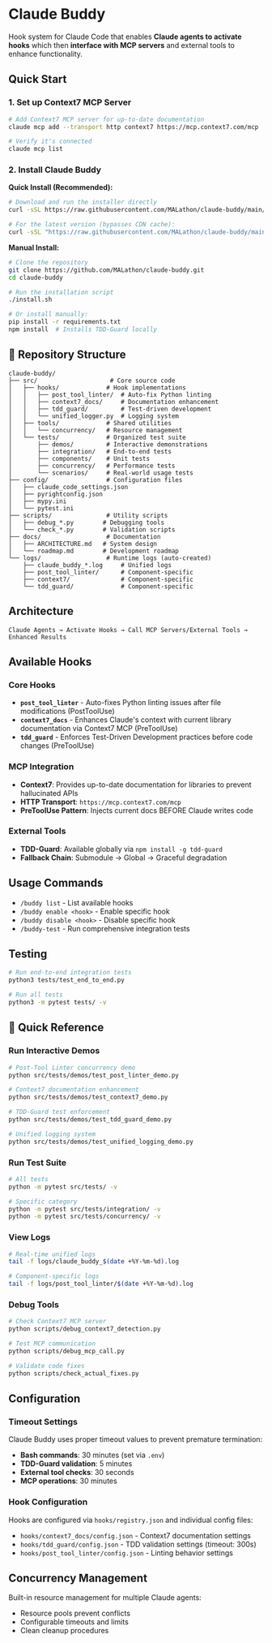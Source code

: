 # Claude Buddy

Hook system for Claude Code that enables **Claude agents to activate hooks** which then **interface with MCP servers** and external tools to enhance functionality.

## Quick Start

### 1. Set up Context7 MCP Server
```bash
# Add Context7 MCP server for up-to-date documentation
claude mcp add --transport http context7 https://mcp.context7.com/mcp

# Verify it's connected
claude mcp list
```

### 2. Install Claude Buddy

**Quick Install (Recommended):**
```bash
# Download and run the installer directly
curl -sSL https://raw.githubusercontent.com/MALathon/claude-buddy/main/install.sh | bash

# For the latest version (bypasses CDN cache):
curl -sSL "https://raw.githubusercontent.com/MALathon/claude-buddy/main/install.sh?$(date +%s)" | bash
```

**Manual Install:**
```bash
# Clone the repository
git clone https://github.com/MALathon/claude-buddy.git
cd claude-buddy

# Run the installation script
./install.sh

# Or install manually:
pip install -r requirements.txt
npm install  # Installs TDD-Guard locally
```

## 📁 Repository Structure

```
claude-buddy/
├── src/                    # Core source code
│   ├── hooks/             # Hook implementations
│   │   ├── post_tool_linter/  # Auto-fix Python linting
│   │   ├── context7_docs/     # Documentation enhancement  
│   │   ├── tdd_guard/         # Test-driven development
│   │   └── unified_logger.py  # Logging system
│   ├── tools/             # Shared utilities
│   │   └── concurrency/   # Resource management
│   └── tests/             # Organized test suite
│       ├── demos/         # Interactive demonstrations
│       ├── integration/   # End-to-end tests
│       ├── components/    # Unit tests
│       ├── concurrency/   # Performance tests
│       └── scenarios/     # Real-world usage tests
├── config/                # Configuration files
│   ├── claude_code_settings.json
│   ├── pyrightconfig.json
│   ├── mypy.ini
│   └── pytest.ini
├── scripts/               # Utility scripts
│   ├── debug_*.py        # Debugging tools
│   └── check_*.py        # Validation scripts
├── docs/                  # Documentation
│   ├── ARCHITECTURE.md   # System design
│   └── roadmap.md        # Development roadmap
└── logs/                  # Runtime logs (auto-created)
    ├── claude_buddy_*.log     # Unified logs
    ├── post_tool_linter/      # Component-specific
    ├── context7/              # Component-specific
    └── tdd_guard/             # Component-specific
```

## Architecture

```
Claude Agents → Activate Hooks → Call MCP Servers/External Tools → Enhanced Results
```

## Available Hooks

### Core Hooks
- **`post_tool_linter`** - Auto-fixes Python linting issues after file modifications (PostToolUse)
- **`context7_docs`** - Enhances Claude's context with current library documentation via Context7 MCP (PreToolUse) 
- **`tdd_guard`** - Enforces Test-Driven Development practices before code changes (PreToolUse)

### MCP Integration
- **Context7**: Provides up-to-date documentation for libraries to prevent hallucinated APIs
- **HTTP Transport**: `https://mcp.context7.com/mcp` 
- **PreToolUse Pattern**: Injects current docs BEFORE Claude writes code

### External Tools
- **TDD-Guard**: Available globally via `npm install -g tdd-guard`
- **Fallback Chain**: Submodule → Global → Graceful degradation

## Usage Commands
- `/buddy list` - List available hooks
- `/buddy enable <hook>` - Enable specific hook
- `/buddy disable <hook>` - Disable specific hook  
- `/buddy-test` - Run comprehensive integration tests

## Testing
```bash
# Run end-to-end integration tests
python3 tests/test_end_to_end.py

# Run all tests
python3 -m pytest tests/ -v
```

## 🚀 Quick Reference

### Run Interactive Demos
```bash
# Post-Tool Linter concurrency demo
python src/tests/demos/test_post_linter_demo.py

# Context7 documentation enhancement
python src/tests/demos/test_context7_demo.py

# TDD-Guard test enforcement
python src/tests/demos/test_tdd_guard_demo.py

# Unified logging system
python src/tests/demos/test_unified_logging_demo.py
```

### Run Test Suite
```bash
# All tests
python -m pytest src/tests/ -v

# Specific category
python -m pytest src/tests/integration/ -v
python -m pytest src/tests/concurrency/ -v
```

### View Logs
```bash
# Real-time unified logs
tail -f logs/claude_buddy_$(date +%Y-%m-%d).log

# Component-specific logs
tail -f logs/post_tool_linter/$(date +%Y-%m-%d).log
```

### Debug Tools
```bash
# Check Context7 MCP server
python scripts/debug_context7_detection.py

# Test MCP communication
python scripts/debug_mcp_call.py

# Validate code fixes
python scripts/check_actual_fixes.py
```

## Configuration

### Timeout Settings
Claude Buddy uses proper timeout values to prevent premature termination:
- **Bash commands**: 30 minutes (set via `.env`)
- **TDD-Guard validation**: 5 minutes 
- **External tool checks**: 30 seconds
- **MCP operations**: 30 minutes

### Hook Configuration
Hooks are configured via `hooks/registry.json` and individual config files:
- `hooks/context7_docs/config.json` - Context7 documentation settings
- `hooks/tdd_guard/config.json` - TDD validation settings (timeout: 300s)
- `hooks/post_tool_linter/config.json` - Linting behavior settings

## Concurrency Management

Built-in resource management for multiple Claude agents:
- Resource pools prevent conflicts
- Configurable timeouts and limits
- Clean cleanup procedures